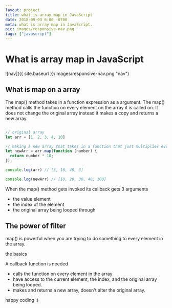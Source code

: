 ```yaml
---
layout: project
title: what is array map in JavaScript
date: 2018-09-03 6:00 -0700
meta: what is array map in JavaScript.
pic: images/responsive-nav.png
tags: ["javascript"]
---
```


# What is array map in JavaScript

![nav]({{ site.baseurl }}/images/responsive-nav.png "nav")

## What is map on a array


The <span class="highlight__code">map()</span> method takes in a function expression as a argument. The <span class="highlight__code">map()</span> method calls the function on every element on the array it is called on. It does not change the original array instead it makes a copy and returns a new array.

```javascript

// original array
let arr = [1, 2, 3, 4, 10]

// making a new array that takes in a function that just multiplies every element by 10
let newArr = arr.map(function (number) {
  return number * 10;
});

console.log(arr) // [3, 10, 40, 3]

console.log(newArr) // [10, 20, 30, 40, 100]
```

When the <span class="highlight__code">map()</span> method gets invoked its callback gets 3 arguments

* the value element
* the index of the element
* the original array being looped through

## The power of filter

<span class="highlight__code">map()</span> is powerful when you are trying to do something to every element in the array.

the basics

A callback function is needed

* calls the function on every element in the array
* have access to the current element, the index, and the original array being looped.
* makes and returns a new array, doesn't alter the original array.

happy coding :)
